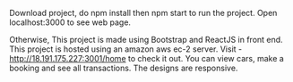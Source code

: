 Download project, do npm install then npm start to run the project.
Open localhost:3000 to see web page.

Otherwise,
This project is made using Bootstrap and ReactJS in front end. This project is hosted using an amazon aws ec-2 server.
Visit - http://18.191.175.227:3001/home to check it out.
You can view cars, make a booking and see all transactions. The designs are responsive.
